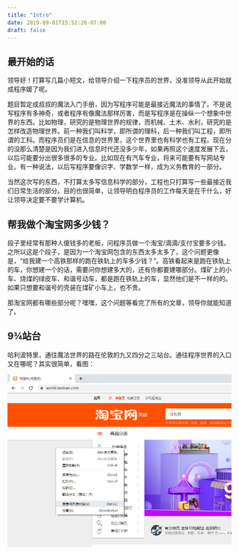 ```yaml
---
title: "Intro"
date: 2019-09-01T15:52:26-07:00
draft: false
---
```



## 最开始的话

领导好！打算写几篇小短文，给领导介绍一下程序员的世界，没准领导从此开始就成程序媛了呢。

题目暂定成叔叔的魔法入门手册，因为写程序可能是最接近魔法的事情了。不是说写程序有多神奇，或者程序有像魔法那样厉害，而是写程序是在操纵一个想象中世界的东西。比如物理，研究的是物理世界的规律，而机械、土木、水利，研究的是怎样改造物理世界。前一种我们叫科学，即所谓的理科，后一种我们叫工程，即所谓的工科。而程序员们是在信息的世界里，这个世界里也有科学也有工程。现在分的没那么清楚是因为我们进入信息时代还没多少年，如果再照这个速度发展下去，以后可能要分出很多很多的专业。比如现在有汽车专业，将来可能要有写网站专业。有一种说法，以后写程序要像识字、学数学一样，成为义务教育的一部分。

当然这次写的东西，不打算太多写信息科学的部分，工程也只打算写一些最接近我们日常生活的部分。目的也很简单，让领导明白程序员的工作每天是在干什么，好让领导决定要不要学计算机。

## 帮我做个淘宝网多少钱？

段子里经常有那种人傻钱多的老板，问程序员做一个淘宝/滴滴/支付宝要多少钱。之所以这是个段子，是因为一个淘宝网包含的东西太多太多了，这个问题更像是，“给我建一个高铁那样的跑在铁轨上的车多少钱？”。高铁看起来是跑在铁轨上的车，你想建一个的话，需要问你想建多大的，还有你都要建哪部分。煤矿上的小车、烧煤的绿皮车、和谐号动车，都是跑在铁轨上的车，显然他们是不一样的的。如果只想要和谐号的壳装在煤矿小车上，也不贵。

那淘宝网都有哪些部分呢？嘿嘿，这个问题等看完了所有的文章，领导你就能知道了。

## 9¾站台

哈利波特里，通往魔法世界的路在伦敦的九又四分之三站台。通往程序世界的入口又在哪呢？其实很简单，看图：

![view source](../../img/source.png)